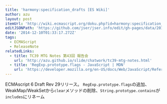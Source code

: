 ```yaml
---
title: 'harmony:specification_drafts [ES Wiki]'
author: azu
layout: post
itemUrl: 'http://wiki.ecmascript.org/doku.php?id=harmony:specification_drafts#december_6_2014_draft_rev_29'
editJSONPath: 'https://github.com/jser/jser.info/edit/gh-pages/data/2014/12/index.json'
date: '2014-12-10T01:33:17.272Z'
tags:
  - ECMAScript
  - ReleaseNote
relatedLinks:
  - title: TC39 MTG Notes 第43回 報告会
    url: 'http://azu.github.io/slide/chatwork/tc39-mtg-notes.html'
  - title: 'RegExp.prototype.flags - JavaScript | MDN'
    url: 'https://developer.mozilla.org/en-US/docs/Web/JavaScript/Reference/Global_Objects/RegExp/flags'
---
```

ECMAscript 6 Draft Rev 29リリース。
`RegExp.prototype.flags`の追加、WeakMap/WeakSetから`clear`メソッドの削除、`String.prototype.contains`が`includes`にリネーム
